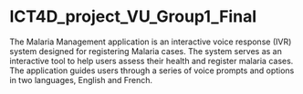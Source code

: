 # ICT4D_project_VU_Group1_Final
The Malaria Management application is an interactive voice response (IVR) system designed for registering Malaria cases. The system serves as an interactive tool to help users assess their health and register malaria cases. The application guides users through a series of voice prompts and options in two languages, English and French.
